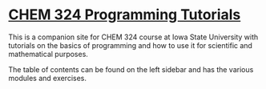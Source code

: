 # [CHEM 324 Programming Tutorials](https://j-hayes.github.io/chem-324-programming-tutorials/README.html)

This is a companion site for CHEM 324 course at Iowa State University with tutorials on the basics of programming and how to use it for scientific and mathematical purposes. 

The table of contents can be found on the left sidebar and has the various modules and exercises. 





